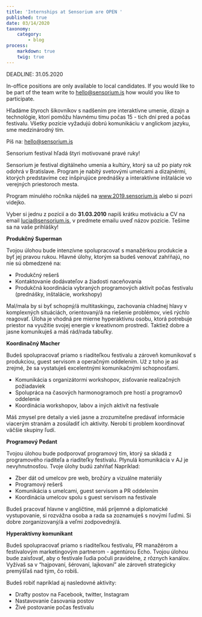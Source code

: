 ```yaml
---
title: 'Internships at Sensorium are OPEN '
published: true
date: 03/14/2020
taxonomy:
    category:
        - blog
process:
    markdown: true
    twig: true
---
```


DEADLINE: 31.05.2020

In-office positions are only available to local candidates. If you would like to be part of the team write to hello@sensorium.is how would you like to participate.

Hľadáme štyroch šikovníkov s nadšením pre interaktívne umenie, dizajn a technológie, ktorí
pomôžu hlavnému tímu počas 15 - tich dní pred a počas festivalu. Všetky pozície vyžadujú
dobrú komunikáciu v anglickom jazyku, sme medzinárodný tím. 

Píš na: hello@sensorium.is

Sensorium festival hľadá štyri motivované pravé ruky!

Sensorium je festival digitálneho umenia a kultúry, ktorý sa už po piaty rok odohrá v
Bratislave. Program je nabitý svetovými umelcami a dizajnérmi, ktorých predstavíme cez
inšpirujúce prednášky a interaktívne inštalácie vo verejných priestoroch mesta.

Program minulého ročníka nájdeš na www.2019.sensorium.is alebo si pozri videjko.

Vyber si jednu z pozícií a do **31.03.2010** napíš krátku motiváciu a CV na email lucia@sensorium.is, v predmete emailu uveď názov pozície.
Tešíme sa na vaše prihlášky!


**Produkčný Superman**

Tvojou úlohou bude intenzívne spolupracovať s manažérkou produkcie a byť jej pravou
rukou. Hlavné úlohy, ktorým sa budeš venovať zahŕňajú, no nie sú obmedzené na:

- Produkčný rešerš
- Kontaktovanie dodávateľov a žiadosti naceňovania
- Produkčná koordinácia vybraných programových aktivít počas festivalu (prednášky,
inštalácie, workshopy)

Mal/mala by si byť schopný/á multitaskingu, zachovania chladnej hlavy v komplexných
situáciách, orientovaný/á na riešenie problémov, vieš rýchlo reagovať. Úloha je vhodná pre
mierne hyperaktívnu osobu, ktorá potrebuje priestor na využitie svojej energie v kreatívnom
prostredí. Taktiež dobre a jasne komunikuješ a máš rád/rada tabuľky.

**Koordinačný Macher**

Budeš spolupracovať priamo s riaditeľkou festivalu a zároveň komunikovať s produkciou,
guest servisom a operačným oddelením. Už z toho je asi zrejmé, že sa vystatuješ
excelentnými komunikačnými schopnosťami.

- Komunikácia s organizátormi workshopov, zisťovanie realizačných požiadaviek
- Spolupráca na časových harmonogramoch pre hostí a programov0 oddelenie
- Koordinácia workshopov, labov a iných aktivít na festivale

Máš zmysel pre detaily a vieš jasne a zrozumiteľne predávať informácie viacerým stranám a
zosúladiť ich aktivity. Nerobí ti problem koordinovať väčšie skupiny ľudí.

**Programový Pedant**

Tvojou úlohou bude podporovať programový tím, ktorý sa skladá z programového riaditeľa
a riaditeľky festivalu. Plynulá komunikácia v AJ je nevyhnutnosťou. Tvoje úlohy budú zahŕňať
Napríklad:

- Zber dát od umelcov pre web, brožúry a vizuálne materiály
- Programový rešerš
- Komunikácia s umelcami, guest servisom a PR oddelením
- Koordinácia umelcov spolu s guest servisom na festivale

Budeš pracovať hlavne v angličtine, máš príjemné a diplomatické vystupovanie, si rozvážna
osoba a rada sa zoznamuješ s novými ľuďmi. Si dobre zorganizovaný/á a veľmi
zodpovedný/á.

**Hyperaktívny komunikant**

Budeš spolupracovať priamo s riaditeľkou festivalu, PR manažérom a festivalovým
marketingovým partnerom - agentúrou Echo. Tvojou úlohou bude zaisťovať, aby o festivale
ľudia počuli pravidelne, z rôznych kanálov. Vyžívaš sa v “hajpovaní, šérovaní, lajkovaní” ale
zároveň strategicky premýšľaš nad tým, čo robíš.

Budeš robiť napríklad aj nasledovné aktivity:

- Drafty postov na Facebook, twitter, Instagram
- Nastavovanie časovania postov
- Živé postovanie počas festivalu

